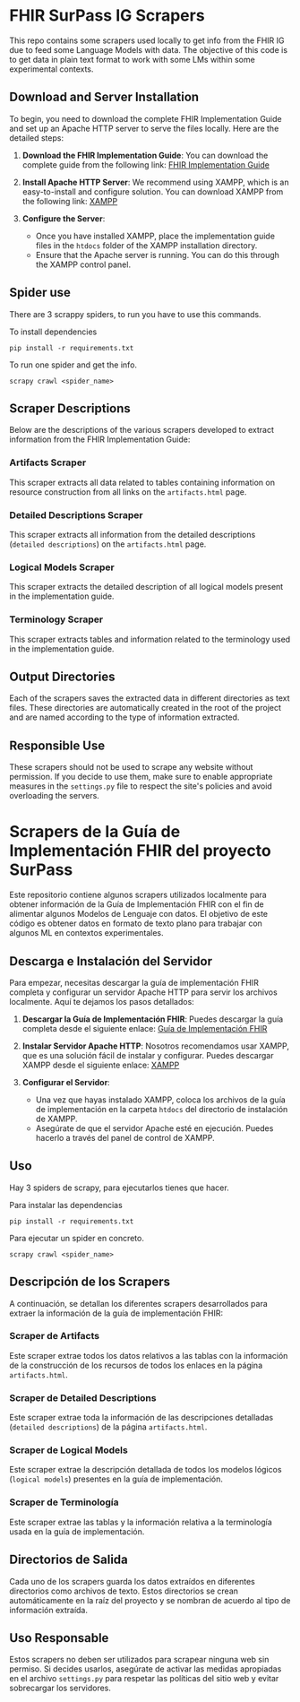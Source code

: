 # FHIR SurPass IG Scrapers

This repo contains some scrapers used locally to get info from the FHIR IG due to feed some Language Models with data. The objective of this code is to get data in plain text format to work with some LMs within some experimental contexts.

## Download and Server Installation

To begin, you need to download the complete FHIR Implementation Guide and set up an Apache HTTP server to serve the files locally. Here are the detailed steps:

1. **Download the FHIR Implementation Guide**: You can download the complete guide from the following link:
   [FHIR Implementation Guide](https://build.fhir.org/ig/hl7-eu/pcsp/downloads.html#full-ig)

2. **Install Apache HTTP Server**: We recommend using XAMPP, which is an easy-to-install and configure solution. You can download XAMPP from the following link:
   [XAMPP](https://www.apachefriends.org/index.html)

3. **Configure the Server**:
   - Once you have installed XAMPP, place the implementation guide files in the `htdocs` folder of the XAMPP installation directory.
   - Ensure that the Apache server is running. You can do this through the XAMPP control panel.


## Spider use
There are 3 scrappy spiders, to run you have to use this commands.

To install dependencies

```shell
pip install -r requirements.txt
```

To run one spider and get the info.

```shell
scrapy crawl <spider_name>
```

## Scraper Descriptions

Below are the descriptions of the various scrapers developed to extract information from the FHIR Implementation Guide:

### Artifacts Scraper

This scraper extracts all data related to tables containing information on resource construction from all links on the `artifacts.html` page.

### Detailed Descriptions Scraper

This scraper extracts all information from the detailed descriptions (`detailed descriptions`) on the `artifacts.html` page.

### Logical Models Scraper

This scraper extracts the detailed description of all logical models present in the implementation guide.

### Terminology Scraper

This scraper extracts tables and information related to the terminology used in the implementation guide.

## Output Directories

Each of the scrapers saves the extracted data in different directories as text files. These directories are automatically created in the root of the project and are named according to the type of information extracted.

## Responsible Use

These scrapers should not be used to scrape any website without permission. If you decide to use them, make sure to enable appropriate measures in the `settings.py` file to respect the site's policies and avoid overloading the servers.

# Scrapers de la Guía de Implementación FHIR del proyecto SurPass

Este repositorio contiene algunos scrapers utilizados localmente para obtener información de la Guía de Implementación FHIR con el fin de alimentar algunos Modelos de Lenguaje con datos. El objetivo de este código es obtener datos en formato de texto plano para trabajar con algunos ML en contextos experimentales.

## Descarga e Instalación del Servidor

Para empezar, necesitas descargar la guía de implementación FHIR completa y configurar un servidor Apache HTTP para servir los archivos localmente. Aquí te dejamos los pasos detallados:

1. **Descargar la Guía de Implementación FHIR**: Puedes descargar la guía completa desde el siguiente enlace:
   [Guía de Implementación FHIR](https://build.fhir.org/ig/hl7-eu/pcsp/downloads.html#full-ig)

2. **Instalar Servidor Apache HTTP**: Nosotros recomendamos usar XAMPP, que es una solución fácil de instalar y configurar. Puedes descargar XAMPP desde el siguiente enlace:
   [XAMPP](https://www.apachefriends.org/index.html)

3. **Configurar el Servidor**:
   - Una vez que hayas instalado XAMPP, coloca los archivos de la guía de implementación en la carpeta `htdocs` del directorio de instalación de XAMPP.
   - Asegúrate de que el servidor Apache esté en ejecución. Puedes hacerlo a través del panel de control de XAMPP.

## Uso
Hay 3 spiders de scrapy, para ejecutarlos tienes que hacer.

Para instalar las dependencias

```shell
pip install -r requirements.txt
```

Para ejecutar un spider en concreto.

```shell
scrapy crawl <spider_name>
```

## Descripción de los Scrapers

A continuación, se detallan los diferentes scrapers desarrollados para extraer la información de la guía de implementación FHIR:

### Scraper de Artifacts

Este scraper extrae todos los datos relativos a las tablas con la información de la construcción de los recursos de todos los enlaces en la página `artifacts.html`.

### Scraper de Detailed Descriptions

Este scraper extrae toda la información de las descripciones detalladas (`detailed descriptions`) de la página `artifacts.html`.

### Scraper de Logical Models

Este scraper extrae la descripción detallada de todos los modelos lógicos (`logical models`) presentes en la guía de implementación.

### Scraper de Terminología

Este scraper extrae las tablas y la información relativa a la terminología usada en la guía de implementación.

## Directorios de Salida

Cada uno de los scrapers guarda los datos extraídos en diferentes directorios como archivos de texto. Estos directorios se crean automáticamente en la raíz del proyecto y se nombran de acuerdo al tipo de información extraída.

## Uso Responsable

Estos scrapers no deben ser utilizados para scrapear ninguna web sin permiso. Si decides usarlos, asegúrate de activar las medidas apropiadas en el archivo `settings.py` para respetar las políticas del sitio web y evitar sobrecargar los servidores.
